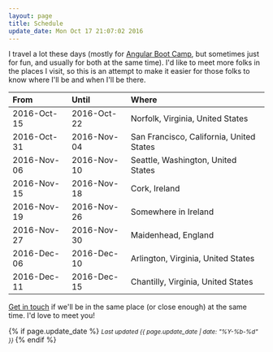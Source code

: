 ```yaml
---
layout: page
title: Schedule
update_date: Mon Oct 17 21:07:02 2016
---
```


I travel a lot these days (mostly for [Angular Boot Camp](http://angularbootcamp.com/), but sometimes just for fun, and usually for both at the same time). I'd like to meet more folks in the places I visit, so this is an attempt to make it easier for those folks to know where I'll be and when I'll be there.

| From        | Until       | Where
|:------------|:------------|:-
| 2016-Oct-15 | 2016-Oct-22 | Norfolk, Virginia, United States
| 2016-Oct-31 | 2016-Nov-04 | San Francisco, California, United States
| 2016-Nov-06 | 2016-Nov-10 | Seattle, Washington, United States
| 2016-Nov-15 | 2016-Nov-18 | Cork, Ireland
| 2016-Nov-19 | 2016-Nov-26 | Somewhere in Ireland
| 2016-Nov-27 | 2016-Nov-30 | Maidenhead, England
| 2016-Dec-06 | 2016-Dec-10 | Arlington, Virginia, United States
| 2016-Dec-11 | 2016-Dec-15 | Chantilly, Virginia, United States

[Get in touch](/contact/) if we'll be in the same place (or close enough) at the same time. I'd love to meet you!


{% if page.update_date %}
  <small>
    *Last updated {{ page.update_date | date: "%Y-%b-%d" }}*
  </small>
{% endif %}
